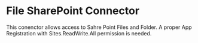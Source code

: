 # File SharePoint Connector
This conenctor allows access to Sahre Point Files and Folder.
A proper App Registration with Sites.ReadWrite.All permission is needed.